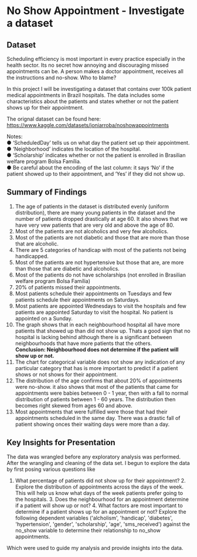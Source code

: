 # No Show Appointment - Investigate a dataset

## Dataset

Scheduling efficiency is most important in every practice especially in the health sector. Its no secret how annoying and discouraging missed appointments can be. A person makes a doctor appointment, receives all the instructions and no-show. Who to blame?

In this project I will be investigating a dataset that contains over 100k patient medical appointments in Brazil hospitals.
The data includes some characteristics about the patients and states whether or not the patient shows up for their appointment.

The orignal dataset can be found here: https://www.kaggle.com/datasets/joniarroba/noshowappointments

Notes:<br>
● ‘ScheduledDay’ tells us on what day the patient set up their appointment.<br>
● ‘Neighborhood’ indicates the location of the hospital.<br>
● ‘Scholarship’ indicates whether or not the patient is enrolled in Brasilian welfare program Bolsa Família.<br>
● Be careful about the encoding of the last column: it says ‘No’ if the patient showed up to their appointment, and ‘Yes’ if they did not show up.<br>



## Summary of Findings

1. The age of patients in the dataset is distributed evenly (uniform distribution), there are many young patients in the dataset and the number of patients dropped drastically at age 60. It also shows that we have very vew patients that are very old and above the age of 80.
2. Most of the patients are not alcoholics and very few alcoholics.
3. Most of the patients are not diabetic and those that are more than those that are alcoholic.
4. There are 5 categories of handicap with most of the patients not being handicapped.
5. Most of the patients are not hypertensive but those that are, are more than those that are diabetic and alcoholics.
6. Most of the patients do not have scholarships (not enrolled in Brasilian welfare program Bolsa Família)
7. 20% of patients missed their appointments.
8. Most patients schedule their appointments on Tuesdays and few patients schedule their appointments on Saturdays.
9. Most patients are appointed Wednesdays to visit the hospitals and few patients are appointed Saturday to visit the hospital. No patient is appointed on a Sunday.
10. The graph shows that in each neighbourhood hospital all have more patients that showed up than did not show up. Thats a good sign that no hospital is lacking behind although there is a significant between neighbourhoods that have more patients that the others. <br>
**Conclusion: Neighbourhood does not determine if the patient will show up or not.**
11. The chart for categorical variable does not show any indication of any particular category that has is more important to predict if a patient shows or not shows for their appointment. 
12. The distribution of the age confirms that about 20% of appointments were no-show.
it also shows that most of the patients that came for appointments were babies between 0 - 1 year, then with a fall to normal distribution of patients between 1 - 60 years. The distribution then becomes right skewed from ages 60 and above.
13. Most appointments that were fulfilled were those that had their appointments scheduled in the same day. There was a drastic fall of patient showing onces their waiting days were more than a day.




## Key Insights for Presentation

The data was wrangled before any exploratory analysis was performed. 
After the wrangling and cleaning of the data set. I begun to explore the data by first posing various questions like
 1. What percentage of patients did not show up for their appointment? 
    2. Explore the distribution of appointments across the days of the week. This will help us know what days of the week patients prefer going to the hospitals.
    3. Does the neighbourhood for an appointment determine if a patient will show up or not?
    4. What factors are most important to determine if a patient shows up for an appointment or not? Explore the following dependent variables ('alcholism', 'handicap', 'diabetes', 'hypertension', 'gender', 'scholarship', 'age', 'sms_received') against the no_show variable to determine their relationship to no_show appointments.
    
 Which were used to guide my analysis and provide insights into the data.

